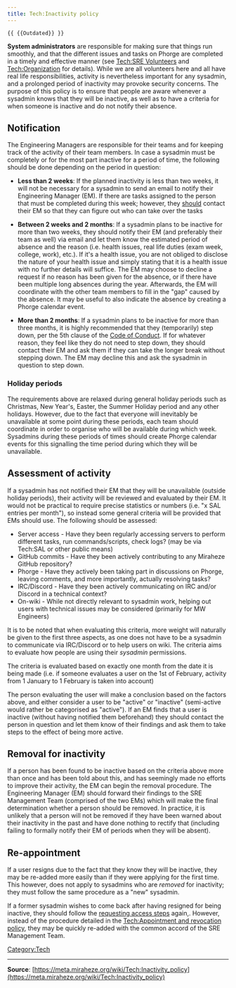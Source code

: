 ```yaml
---
title: Tech:Inactivity policy
---
```


`{{ {{Outdated}} }}`

**System administrators** are responsible for making sure that things run smoothly, and that the different issues and tasks on Phorge are completed in a timely and effective manner (see [Tech:SRE Volunteers](https://meta.miraheze.org/wiki/Tech:SRE_Volunteers) and [Tech:Organization](Tech:Organization.md) for details). While we are all volunteers here and all have real life responsibilities, activity is nevertheless important for any sysadmin, and a prolonged period of inactivity may provoke security concerns.
The purpose of this policy is to ensure that people are aware whenever a sysadmin knows that they will be inactive, as well as to have a criteria for when someone is inactive and do not notify their absence.

## Notification 

The Engineering Managers are responsible for their teams and for keeping track of the activity of their team members. In case a sysadmin must be completely or for the most part inactive for a period of time, the following should be done depending on the period in question:
* **Less than 2 weeks**: If the planned inactivity is less than two weeks, it will not be necessary for a sysadmin to send an email to notify their Engineering Manager (EM). If there are tasks assigned to the person that must be completed during this week; however, they [should](https://meta.miraheze.org/wiki/rfc:2119) contact their EM so that they can figure out who can take over the tasks

* **Between 2 weeks and 2 months**: If a sysadmin plans to be inactive for more than two weeks, they should notify their EM (and preferably their team as well) via email and let them know the estimated period of absence and the reason (i.e. health issues, real life duties (exam week, college, work), etc.). If it's a health issue, you are not obliged to disclose the nature of your health issue and simply stating that it is a health issue with no further details will suffice. The EM may choose to decline a request if no reason has been given for the absence, or if there have been multiple long absences during the year. Afterwards, the EM will coordinate with the other team members to fill in the "gap" caused by the absence. It may be useful to also indicate the absence by creating a Phorge calendar event.

* **More than 2 months**: If a sysadmin plans to be inactive for more than three months, it is highly recommended that they (temporarily) step down, per the 5th clause of the [Code of Conduct](https://meta.miraheze.org/wiki/Code_of_Conduct). If for whatever reason, they feel like they do not need to step down, they should contact their EM and ask them if they can take the longer break without stepping down. The EM may decline this and ask the sysadmin in question to step down.

### Holiday periods 

The requirements above are relaxed during general holiday periods such as Christmas, New Year's, Easter, the Summer Holiday period and any other holidays. However, due to the fact that everyone will inevitably be unavailable at some point during these periods, each team should coordinate in order to organise who will be available during which week. Sysadmins during these periods of times should create Phorge calendar events for this signalling the time period during which they will be unavailable.

## Assessment of activity 

If a sysadmin has not notified their EM that they will be unavailable (outside holiday periods), their activity will be reviewed and evaluated by their EM. It would not be practical to require precise statistics or numbers (i.e. "x SAL entries per month"), so instead some general criteria will be provided that EMs should use. The following should be assessed:
* Server access - Have they been regularly accessing servers to perform different tasks, run commands/scripts, check logs? (may be via Tech:SAL or other public means)
* GitHub commits - Have they been actively contributing to any Miraheze GitHub repository?
* Phorge - Have they actively been taking part in discussions on Phorge, leaving comments, and more importantly, actually resolving tasks?
* IRC/Discord - Have they been actively communicating on IRC and/or Discord in a technical context?
* On-wiki - While not directly relevant to sysadmin work, helping out users with technical issues may be considered (primarily for MW Engineers)

It is to be noted that when evaluating this criteria, more weight will naturally be given to the first three aspects, as one does not have to be a sysadmin to communicate via IRC/Discord or to help users on wiki. The criteria aims to evaluate how people are using their *sysadmin* permissions.

The criteria is evaluated based on exactly one month from the date it is being made (i.e. if someone evaluates a user on the 1st of February, activity from 1 January to 1 February is taken into account)

The person evaluating the user will make a conclusion based on the factors above, and either consider a user to be "active" or "inactive" (semi-active would rather be categorised as "active"). If an EM finds that a user is inactive (without having notified them beforehand) they should contact the person in question and let them know of their findings and ask them to take steps to the effect of being more active.

## Removal for inactivity 

If a person has been found to be inactive based on the criteria above more than once and has been told about this, and has seemingly made no efforts to improve their activity, the EM can begin the removal procedure. The Engineering Manager (EM) should forward their findings to the SRE Management Team (comprised of the two EMs) which will make the final determination whether a person should be removed. In practice, it is unlikely that a person will not be removed if they have been warned about their inactivity in the past and have done nothing to rectify that (including failing to formally notify their EM of periods when they will be absent).

## Re-appointment 

If a user resigns due to the fact that they know they will be inactive, they may be re-added more easily than if they were applying for the first time. This however, does not apply to sysadmins who are *removed* for inactivity; they must follow the same procedure as a "new" sysadmin.

If a former sysadmin wishes to come back after having resigned for being inactive, they should follow the [requesting access steps](https://meta.miraheze.org/wiki/Tech:Appointment_and_revocation_policy#How_to_Request_Access) again,. However, instead of the procedure detailed in the [Tech:Appointment and revocation policy](Tech:Appointment_and_revocation_policy.md), they may be quickly re-added with the common accord of the SRE Management Team.

[Category:Tech](https://meta.miraheze.org/wiki/Category:Tech)

----
**Source**: [https://meta.miraheze.org/wiki/Tech:Inactivity_policy](https://meta.miraheze.org/wiki/Tech:Inactivity_policy)